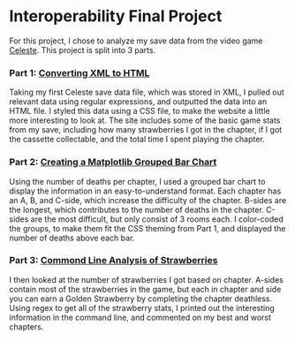 # Interoperability Final Project

For this project, I chose to analyze my save data from the video game [Celeste](https://www.celestegame.com). This project is split into 3 parts.

### Part 1: [Converting XML to HTML](LeePart1.py)
Taking my first Celeste save data file, which was stored in XML, I pulled out relevant data using regular expressions, and outputted the data into an HTML file. I styled this data using a CSS file, to make the website a little more interesting to look at. The site includes some of the basic game stats from my save, including how many strawberries I got in the chapter, if I got the cassette collectable, and the total time I spent playing the chapter.

### Part 2: [Creating a Matplotlib Grouped Bar Chart](LeePart2.py)
Using the number of deaths per chapter, I used a grouped bar chart to display the information in an easy-to-understand format. Each chapter has an A, B, and C-side, which increase the difficulty of the chapter. B-sides are the longest, which contributes to the number of deaths in the chapter. C-sides are the most difficult, but only consist of 3 rooms each. I color-coded the groups, to make them fit the CSS theming from Part 1, and displayed the number of deaths above each bar.

### Part 3: [Commond Line Analysis of Strawberries](LeePart3.py)
I then looked at the number of strawberries I got based on chapter. A-sides contain most of the strawberries in the game, but each in chapter and side you can earn a Golden Strawberry by completing the chapter deathless. Using regex to get all of the strawberry stats, I printed out the interesting information in the command line, and commented on my best and worst chapters.

